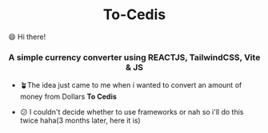 <h1 align="center">To-Cedis</h1>
😄 Hi there!
<h3 align="center">A simple currency converter using REACTJS, TailwindCSS, Vite & JS</h3>

- 🪴The idea just came to me when i wanted to convert an amount of money from Dollars **To Cedis**

- 😕 I couldn't decide whether to use frameworks or nah so i'll do this twice haha(3 months later, here it is)
